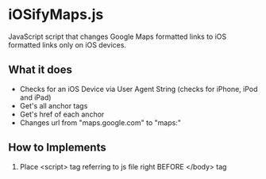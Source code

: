 iOSifyMaps.js
=============

JavaScript script that changes Google Maps formatted links to iOS formatted links only on iOS devices.

What it does
------------

* Checks for an iOS Device via User Agent String (checks for iPhone, iPod and iPad)
* Get's all anchor tags
* Get's href of each anchor
* Changes url from "maps.google.com" to "maps:"

How to Implements
-----------------

1. Place &lt;script&gt; tag referring to js file right BEFORE &lt;/body&gt; tag
	<script type="text/javascript" src="iOSifyMaps.js"></script>